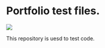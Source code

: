 # Portfolio test files.

![](https://img.shields.io/badge/language-C++-orange.svg)

This repository is uesd to test code.
